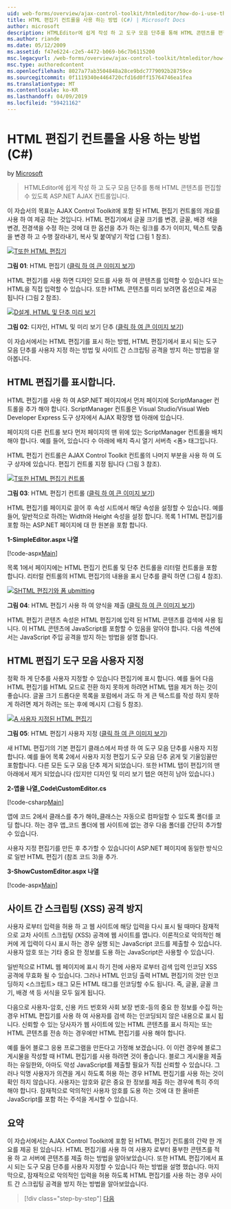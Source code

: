 ```yaml
---
uid: web-forms/overview/ajax-control-toolkit/htmleditor/how-do-i-use-the-html-editor-control-cs
title: HTML 편집기 컨트롤을 사용 하는 방법 (C#) | Microsoft Docs
author: microsoft
description: HTMLEditor에 쉽게 작성 하 고 도구 모음 단추를 통해 HTML 콘텐츠를 편집할 수 있도록 ASP.NET AJAX 컨트롤입니다.
ms.author: riande
ms.date: 05/12/2009
ms.assetid: f47e6224-c2e5-4472-b069-b6c7b6115200
msc.legacyurl: /web-forms/overview/ajax-control-toolkit/htmleditor/how-do-i-use-the-html-editor-control-cs
msc.type: authoredcontent
ms.openlocfilehash: 8027a77ab3504848a28ce9bdc7779092b28759ce
ms.sourcegitcommit: 0f1119340e4464720cfd16d0ff15764746ea1fea
ms.translationtype: MT
ms.contentlocale: ko-KR
ms.lasthandoff: 04/09/2019
ms.locfileid: "59421162"
---
```

# <a name="how-do-i-use-the-html-editor-control-c"></a>HTML 편집기 컨트롤을 사용 하는 방법 (C#)

by [Microsoft](https://github.com/microsoft)

> HTMLEditor에 쉽게 작성 하 고 도구 모음 단추를 통해 HTML 콘텐츠를 편집할 수 있도록 ASP.NET AJAX 컨트롤입니다.


이 자습서의 목표는 AJAX Control Toolkit에 포함 된 HTML 편집기 컨트롤의 개요를 사용 하 여 제공 하는 것입니다. HTML 편집기에서 글꼴 크기를 변경, 글꼴, 배경 색을 변경, 전경색을 수정 하는 것에 대 한 옵션을 추가 하는 링크를 추가 이미지, 텍스트 맞춤을 변경 하 고 수행 잘라내기, 복사 및 붙여넣기 작업 (그림 1 참조).


[![T또한 HTML 편집기](how-do-i-use-the-html-editor-control-cs/_static/image1.jpg)](how-do-i-use-the-html-editor-control-cs/_static/image1.png)

**그림 01**: HTML 편집기 ([클릭 하 여 큰 이미지 보기](how-do-i-use-the-html-editor-control-cs/_static/image2.png))


HTML 편집기를 사용 하면 디자인 모드를 사용 하 여 콘텐츠를 입력할 수 있습니다 또는 HTML을 직접 입력할 수 있습니다. 또한 HTML 콘텐츠를 미리 보려면 옵션으로 제공 됩니다 (그림 2 참조).


[![D설계, HTML 및 단추 미리 보기](how-do-i-use-the-html-editor-control-cs/_static/image2.jpg)](how-do-i-use-the-html-editor-control-cs/_static/image3.png)

**그림 02**: 디자인, HTML 및 미리 보기 단추 ([클릭 하 여 큰 이미지 보기](how-do-i-use-the-html-editor-control-cs/_static/image4.png))


이 자습서에서는 HTML 편집기를 표시 하는 방법, HTML 편집기에서 표시 되는 도구 모음 단추를 사용자 지정 하는 방법 및 사이트 간 스크립팅 공격을 방지 하는 방법을 알아봅니다.

## <a name="displaying-the-html-editor"></a>HTML 편집기를 표시합니다.

HTML 편집기를 사용 하 여 ASP.NET 페이지에서 먼저 페이지에 ScriptManager 컨트롤을 추가 해야 합니다. ScriptManager 컨트롤은 Visual Studio/Visual Web Developer Express 도구 상자에서 AJAX 확장명 탭 아래에 있습니다.

페이지의 다른 컨트롤 보다 먼저 페이지의 맨 위에 있는 ScriptManager 컨트롤을 배치 해야 합니다. 예를 들어, 있습니다 수 아래에 배치 즉시 열기 서버측 &lt;폼&gt; 태그입니다.

HTML 편집기 컨트롤은 AJAX Control Toolkit 컨트롤의 나머지 부분을 사용 하 여 도구 상자에 있습니다. 편집기 컨트롤 지정 됩니다 (그림 3 참조).


[![T또한 HTML 편집기 컨트롤](how-do-i-use-the-html-editor-control-cs/_static/image3.jpg)](how-do-i-use-the-html-editor-control-cs/_static/image5.png)

**그림 03**: HTML 편집기 컨트롤 ([클릭 하 여 큰 이미지 보기](how-do-i-use-the-html-editor-control-cs/_static/image6.png))


HTML 편집기를 페이지로 끌어 후 속성 시트에서 해당 속성을 설정할 수 있습니다. 예를 들어, 일반적으로 하려는 Width와 Height 속성을 설정 합니다. 목록 1 HTML 편집기를 포함 하는 ASP.NET 페이지에 대 한 원본을 포함 합니다.

**1-SimpleEditor.aspx 나열**

[!code-aspx[Main](how-do-i-use-the-html-editor-control-cs/samples/sample1.aspx)]

목록 1에서 페이지에는 HTML 편집기 컨트롤 및 단추 컨트롤을 리터럴 컨트롤을 포함 합니다. 리터럴 컨트롤의 HTML 편집기의 내용을 표시 단추를 클릭 하면 (그림 4 참조).


[![SHTML 편집기와 폼 ubmitting](how-do-i-use-the-html-editor-control-cs/_static/image4.jpg)](how-do-i-use-the-html-editor-control-cs/_static/image7.png)

**그림 04**: HTML 편집기 사용 하 여 양식을 제출 ([클릭 하 여 큰 이미지 보기](how-do-i-use-the-html-editor-control-cs/_static/image8.png))


HTML 편집기 콘텐츠 속성은 HTML 편집기에 입력 된 HTML 콘텐츠를 검색에 사용 됩니다. 이 HTML 콘텐츠에 JavaScript를 포함할 수 있음을 알아야 합니다. 다음 섹션에서는 JavaScript 주입 공격을 방지 하는 방법을 설명 합니다.

## <a name="customizing-the-html-editor-toolbar"></a>HTML 편집기 도구 모음 사용자 지정

정확 하 게 단추를 사용자 지정할 수 있습니다 편집기에 표시 합니다. 예를 들어 다음 HTML 편집기를 HTML 모드로 전환 하지 못하게 하려면 HTML 탭을 제거 하는 것이 좋습니다. 글꼴 크기 드롭다운 목록을 포럼에서 과도 하 게 큰 텍스트를 작성 하지 못하게 하려면 제거 하려는 또는 후에 메시지 (그림 5 참조).


[![A 사용자 지정된 HTML 편집기](how-do-i-use-the-html-editor-control-cs/_static/image5.jpg)](how-do-i-use-the-html-editor-control-cs/_static/image9.png)

**그림 05**: HTML 편집기 사용자 지정 ([클릭 하 여 큰 이미지 보기](how-do-i-use-the-html-editor-control-cs/_static/image10.png))


새 HTML 편집기의 기본 편집기 클래스에서 파생 하 여 도구 모음 단추를 사용자 지정 합니다. 예를 들어 목록 2에서 사용자 지정 편집기 도구 모음 단추 굵게 및 기울임꼴만 포함합니다. 다른 모든 도구 모음 단추 제거 되었습니다. 또한 HTML 탭이 편집기의 맨 아래에서 제거 되었습니다 (있지만 디자인 및 미리 보기 탭은 여전히 남아 있습니다.)

**2-앱을 나열\_Code\CustomEditor.cs**

[!code-csharp[Main](how-do-i-use-the-html-editor-control-cs/samples/sample2.cs)]

앱에 코드 2에서 클래스를 추가 해야\_클래스는 자동으로 컴파일할 수 있도록 폴더를 코딩 합니다. 하는 경우 앱\_코드 폴더에 웹 사이트에 없는 경우 다음 폴더를 간단히 추가할 수 있습니다.

사용자 지정 편집기를 만든 후 추가할 수 있습니다이 ASP.NET 페이지에 동일한 방식으로 일반 HTML 편집기 (참조 코드 3)을 추가.

**3-ShowCustomEditor.aspx 나열**

[!code-aspx[Main](how-do-i-use-the-html-editor-control-cs/samples/sample3.aspx)]

## <a name="avoiding-cross-site-scripting-xss-attacks"></a>사이트 간 스크립팅 (XSS) 공격 방지

사용자 로부터 입력을 허용 하 고 웹 사이트에 해당 입력을 다시 표시 될 때마다 잠재적으로 교차 사이트 스크립팅 (XSS) 공격에 웹 사이트를 엽니다. 이론적으로 악의적인 해커에 게 입력이 다시 표시 하는 경우 실행 되는 JavaScript 코드를 제출할 수 있습니다. 사용자 암호 또는 기타 중요 한 정보를 도용 하는 JavaScript은 사용할 수 있습니다.

일반적으로 HTML 웹 페이지에 표시 하기 전에 사용자 로부터 검색 입력 인코딩 XSS 공격에 무효화 될 수 있습니다. 그러나 HTML 인코딩 출력 HTML 편집기의 것만 인코딩하지 &lt;스크립트&gt; 태그 모든 HTML 태그를 인코딩할 수도 됩니다. 즉, 글꼴, 글꼴 크기, 배경 색 등 서식을 모두 잃게 됩니다.

다음으로 사용자-암호, 신용 카드 번호와 사회 보장 번호-등의 중요 한 정보를 수집 하는 경우 HTML 편집기를 사용 하 여 사용자를 검색 하는 인코딩되지 않은 내용으로 표시 됩니다. 신뢰할 수 있는 당사자가 웹 사이트에 있는 HTML 콘텐츠를 표시 하지는 또는 HTML 콘텐츠를 전송 하는 경우에만 HTML 편집기를 사용 해야 합니다.

예를 들어 블로그 응용 프로그램을 만든다고 가정해 보겠습니다. 이 이런 경우에 블로그 게시물을 작성할 때 HTML 편집기를 사용 하려면 것이 좋습니다. 블로그 게시물을 제출 하는 유일한와, 아마도 악성 JavaScript를 제출할 필요가 직접 신뢰할 수 있습니다. 그러나 익명 사용자가 의견을 게시 하도록 허용 하는 경우 HTML 편집기를 사용 하는 것이 확인 하지 않습니다. 사용자는 암호와 같은 중요 한 정보를 제출 하는 경우에 특히 주의 해야 합니다. 잠재적으로 악의적인 사용자 암호를 도용 하는 것에 대 한 올바른 JavaScript를 포함 하는 주석을 게시할 수 있습니다.

## <a name="summary"></a>요약

이 자습서에서는 AJAX Control Toolkit에 포함 된 HTML 편집기 컨트롤의 간략 한 개요를 제공 된 있습니다. HTML 편집기를 사용 하 여 사용자 로부터 풍부한 콘텐츠를 적용 하 고 서버에 콘텐츠를 제출 하는 방법을 알아보았습니다. 또한 HTML 편집기에서 표시 되는 도구 모음 단추를 사용자 지정할 수 있습니다 하는 방법을 설명 했습니다. 마지막으로, 잠재적으로 악의적인 입력을 허용 하도록 HTML 편집기를 사용 하는 경우 사이트 간 스크립팅 공격을 방지 하는 방법을 알아보았습니다.

> [!div class="step-by-step"]
> [다음](how-do-i-use-the-html-editor-control-vb.md)

